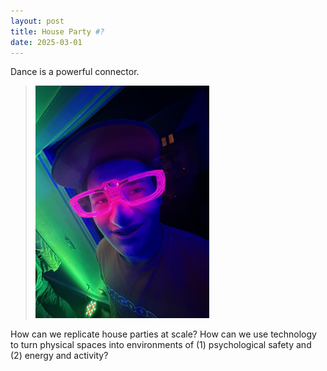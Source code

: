 ```yaml
---
layout: post
title: House Party #?
date: 2025-03-01
---
```


Dance is a powerful connector.

  > <img src="docs/assets/images/house-party-xx.jpeg" width="60%">

How can we replicate house parties at scale? How can we use technology to turn physical spaces into environments of (1) psychological safety and (2) energy and activity?